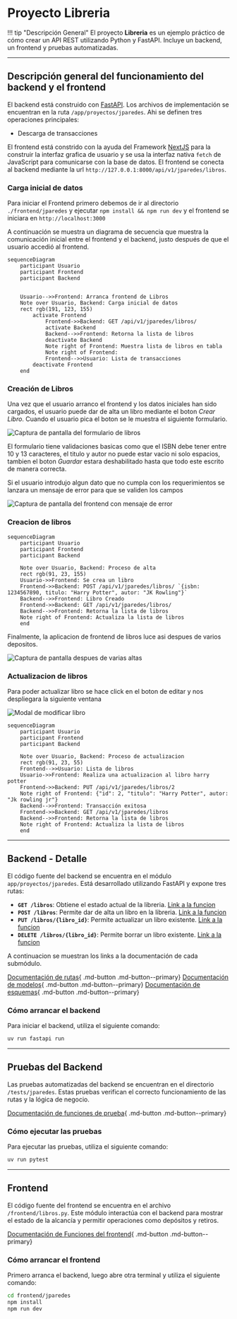# Proyecto Libreria


!!! tip "Descripción General"
    El proyecto **Libreria** es un ejemplo práctico de cómo crear un API REST utilizando Python y FastAPI. Incluye un backend, un frontend y pruebas automatizadas.

---

## Descripción general del funcionamiento del backend y el frontend

El backend está construido con [FastAPI](https://fastapi.tiangolo.com/). Los archivos de implementación se encuentran en la ruta `/app/proyectos/jparedes`. Ahi se definen tres operaciones principales:

- Descarga de transacciones

El frontend está constrido con la ayuda del Framework [NextJS](https://nextjs.org/) para la construir la interfaz grafica de usuario y se usa la interfaz nativa `fetch` de JavaScript para comunicarse con la base de datos. El frontend se conecta al backend mediante la url `http://127.0.0.1:8000/api/v1/jparedes/libros`.

### Carga inicial de datos


Para iniciar el Frontend primero debemos de ir al directorio `./frontend/jparedes` y ejecutar `npm install && npm run dev` y el frontend se iniciara en `http://localhost:3000`

A continuación se muestra un diagrama de secuencia que muestra la comunicación inicial entre el frontend y el backend, justo después de que el usuario accedió al frontend.

```mermaid
sequenceDiagram
    participant Usuario
    participant Frontend
    participant Backend


    Usuario-->>Frontend: Arranca frontend de Libros
    Note over Usuario, Backend: Carga inicial de datos
    rect rgb(191, 123, 155)
        activate Frontend
            Frontend->>Backend: GET /api/v1/jparedes/libros/
            activate Backend
            Backend-->>Frontend: Retorna la lista de libros
            deactivate Backend
            Note right of Frontend: Muestra lista de libros en tabla
            Note right of Frontend: 
            Frontend-->>Usuario: Lista de transacciones
        deactivate Frontend
    end
```

### Creación de Libros

Una vez que el usuario arranco el frontend y los datos iniciales han sido cargados, el usuario puede dar de alta un libro mediante el boton *Crear Libro*. Cuando el usuario pica el boton se le muestra el siguiente formulario.


![Captura de pantalla del formulario de libros](image.png)

El formulario tiene validaciones basicas como que el ISBN debe tener entre 10 y 13 caracteres, el titulo y autor no puede estar vacio ni solo espacios, tambien el boton *Guardar* estara deshabilitado hasta que todo este escrito de manera correcta.


Si el usuario introdujo algun dato que no cumpla con los requerimientos se lanzara un mensaje de error para que se validen los campos


![Captura de pantalla del frontend con mensaje de error](image-1.png)

### Creacion de libros

```mermaid
sequenceDiagram
    participant Usuario
    participant Frontend
    participant Backend

    Note over Usuario, Backend: Proceso de alta
    rect rgb(91, 23, 155)
    Usuario->>Frontend: Se crea un libro
    Frontend->>Backend: POST /api/v1/jparedes/libros/ `{isbn: 1234567890, titulo: "Harry Potter", autor: "JK Rowling"}`
    Backend-->>Frontend: Libro Creado
    Frontend->>Backend: GET /api/v1/jparedes/libros/
    Backend-->>Frontend: Retorna la lista de libros
    Note right of Frontend: Actualiza la lista de libros
    end
```

Finalmente, la aplicacion de frontend de libros luce asi despues de varios depositos.


![Captura de pantalla despues de varias altas](image-2.png)

### Actualizacion de libros

Para poder actualizar libro se hace click en el boton de editar y nos despliegara la siguiente ventana

![Modal de modificar libro](image-3.png)

```mermaid
sequenceDiagram
    participant Usuario
    participant Frontend
    participant Backend

    Note over Usuario, Backend: Proceso de actualizacion
    rect rgb(91, 23, 55)
    Frontend-->>Usuario: Lista de libros
    Usuario->>Frontend: Realiza una actualizacion al libro harry potter
    Frontend->>Backend: PUT /api/v1/jparedes/libros/2
    Note right of Frontend: {"id": 2, "titulo": "Harry Potter", autor: "Jk rowling jr"}
    Backend-->>Frontend: Transacción exitosa
    Frontend->>Backend: GET /api/v1/jparedes/libros
    Backend-->>Frontend: Retorna la lista de libros
    Note right of Frontend: Actualiza la lista de libros
    end
```


---

## Backend - Detalle

El código fuente del backend se encuentra en el módulo `app/proyectos/jparedes`. Está desarrollado utilizando FastAPI y expone tres rutas:

- **`GET /libros`**: Obtiene el estado actual de la libreria. [Link a la funcion](backend.md#app.proyectos.jparedes.routes.get_libros)
- **`POST /libros`**: Permite dar de alta un libro en la libreria. [Link a la funcion](backend.md#app.proyectos.jparedes.routes.create_libro)
- **`PUT /libros/{libro_id}`**: Permite actualizar un libro existente. [Link a la funcion](backend.md#app.proyectos.jparedes.routes.update_libro)
- **`DELETE /libros/{libro_id}`**: Permite borrar un libro existente. [Link a la funcion](backend.md#app.proyectos.jparedes.routes.delete_libro)

A continuacion se muestran los links a la documentación de cada submódulo.

[Documentación de rutas](autodocs.md#routes){ .md-button .md-button--primary}
[Documentación de modelos](autodocs.md#models){ .md-button .md-button--primary}
[Documentación de esquemas](autodocs.md#schemas){ .md-button .md-button--primary}


### Cómo arrancar el backend

Para iniciar el backend, utiliza el siguiente comando:

```bash
uv run fastapi run
```

---

## Pruebas del Backend

Las pruebas automatizadas del backend se encuentran en el directorio `/tests/jparedes`. Estas pruebas verifican el correcto funcionamiento de las rutas y la lógica de negocio.

[Documentación de funciones de prueba](tests.md){ .md-button .md-button--primary}

### Cómo ejecutar las pruebas
Para ejecutar las pruebas, utiliza el siguiente comando:

```bash
uv run pytest
```

---

## Frontend

El código fuente del frontend se encuentra en el archivo `/frontend/libros.py`. Este módulo interactúa con el backend para mostrar el estado de la alcancía y permitir operaciones como depósitos y retiros.

[Documentación de Funciones del frontend](frontend.md){ .md-button .md-button--primary}


### Cómo arrancar el frontend

Primero arranca el backend, luego abre otra terminal y utiliza el siguiente comando:

```bash
cd frontend/jparedes
npm install
npm run dev
```
